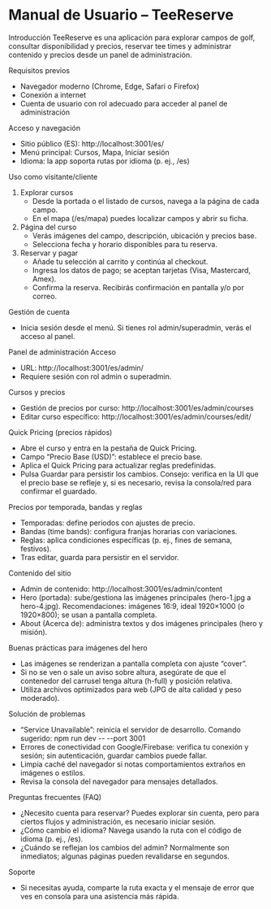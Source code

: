 # Manual de Usuario – TeeReserve

Introducción
TeeReserve es una aplicación para explorar campos de golf, consultar disponibilidad y precios, reservar tee times y administrar contenido y precios desde un panel de administración.

Requisitos previos
- Navegador moderno (Chrome, Edge, Safari o Firefox)
- Conexión a internet
- Cuenta de usuario con rol adecuado para acceder al panel de administración

Acceso y navegación
- Sitio público (ES): http://localhost:3001/es/
- Menú principal: Cursos, Mapa, Iniciar sesión
- Idioma: la app soporta rutas por idioma (p. ej., /es)

Uso como visitante/cliente
1) Explorar cursos
   - Desde la portada o el listado de cursos, navega a la página de cada campo.
   - En el mapa (/es/mapa) puedes localizar campos y abrir su ficha.
2) Página del curso
   - Verás imágenes del campo, descripción, ubicación y precios base.
   - Selecciona fecha y horario disponibles para tu reserva.
3) Reservar y pagar
   - Añade tu selección al carrito y continúa al checkout.
   - Ingresa los datos de pago; se aceptan tarjetas (Visa, Mastercard, Amex). 
   - Confirma la reserva. Recibirás confirmación en pantalla y/o por correo.

Gestión de cuenta
- Inicia sesión desde el menú. Si tienes rol admin/superadmin, verás el acceso al panel.

Panel de administración
Acceso
- URL: http://localhost:3001/es/admin/
- Requiere sesión con rol admin o superadmin.

Cursos y precios
- Gestión de precios por curso: http://localhost:3001/es/admin/courses
- Editar curso específico: http://localhost:3001/es/admin/courses/edit/<id-del-curso>

Quick Pricing (precios rápidos)
- Abre el curso y entra en la pestaña de Quick Pricing.
- Campo “Precio Base (USD)”: establece el precio base.
- Aplica el Quick Pricing para actualizar reglas predefinidas.
- Pulsa Guardar para persistir los cambios.
Consejo: verifica en la UI que el precio base se refleje y, si es necesario, revisa la consola/red para confirmar el guardado.

Precios por temporada, bandas y reglas
- Temporadas: define periodos con ajustes de precio.
- Bandas (time bands): configura franjas horarias con variaciones.
- Reglas: aplica condiciones específicas (p. ej., fines de semana, festivos).
- Tras editar, guarda para persistir en el servidor.

Contenido del sitio
- Admin de contenido: http://localhost:3001/es/admin/content
- Hero (portada): sube/gestiona las imágenes principales (hero-1.jpg a hero-4.jpg).
  Recomendaciones: imágenes 16:9, ideal 1920×1000 (o 1920×800); se usan a pantalla completa.
- About (Acerca de): administra textos y dos imágenes principales (hero y misión).

Buenas prácticas para imágenes del hero
- Las imágenes se renderizan a pantalla completa con ajuste “cover”.
- Si no se ven o sale un aviso sobre altura, asegúrate de que el contenedor del carrusel tenga altura (h-full) y posición relativa.
- Utiliza archivos optimizados para web (JPG de alta calidad y peso moderado).

Solución de problemas
- “Service Unavailable”: reinicia el servidor de desarrollo.
  Comando sugerido: npm run dev -- --port 3001
- Errores de conectividad con Google/Firebase: verifica tu conexión y sesión; sin autenticación, guardar cambios puede fallar.
- Limpia caché del navegador si notas comportamientos extraños en imágenes o estilos.
- Revisa la consola del navegador para mensajes detallados.

Preguntas frecuentes (FAQ)
- ¿Necesito cuenta para reservar? Puedes explorar sin cuenta, pero para ciertos flujos y administración, es necesario iniciar sesión.
- ¿Cómo cambio el idioma? Navega usando la ruta con el código de idioma (p. ej., /es).
- ¿Cuándo se reflejan los cambios del admin? Normalmente son inmediatos; algunas páginas pueden revalidarse en segundos.

Soporte
- Si necesitas ayuda, comparte la ruta exacta y el mensaje de error que ves en consola para una asistencia más rápida.